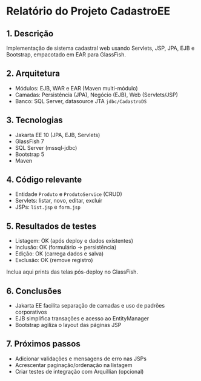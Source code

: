 # Relatório do Projeto CadastroEE

## 1. Descrição
Implementação de sistema cadastral web usando Servlets, JSP, JPA, EJB e Bootstrap, empacotado em EAR para GlassFish.

## 2. Arquitetura
- Módulos: EJB, WAR e EAR (Maven multi-módulo)
- Camadas: Persistência (JPA), Negócio (EJB), Web (Servlets/JSP)
- Banco: SQL Server, datasource JTA `jdbc/CadastroDS`

## 3. Tecnologias
- Jakarta EE 10 (JPA, EJB, Servlets)
- GlassFish 7
- SQL Server (mssql-jdbc)
- Bootstrap 5
- Maven

## 4. Código relevante
- Entidade `Produto` e `ProdutoService` (CRUD)
- Servlets: listar, novo, editar, excluir
- JSPs: `list.jsp` e `form.jsp`

## 5. Resultados de testes
- Listagem: OK (após deploy e dados existentes)
- Inclusão: OK (formulário → persistência)
- Edição: OK (carrega dados e salva)
- Exclusão: OK (remove registro)

Inclua aqui prints das telas pós-deploy no GlassFish.

## 6. Conclusões
- Jakarta EE facilita separação de camadas e uso de padrões corporativos
- EJB simplifica transações e acesso ao EntityManager
- Bootstrap agiliza o layout das páginas JSP

## 7. Próximos passos
- Adicionar validações e mensagens de erro nas JSPs
- Acrescentar paginação/ordenação na listagem
- Criar testes de integração com Arquillian (opcional)